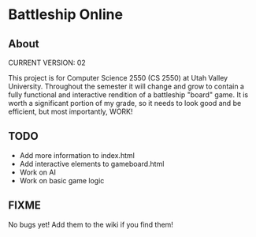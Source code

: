 # Battleship Online
<h2>About</h2>
<p>CURRENT VERSION: 02</p>
<p>This project is for Computer Science 2550 (CS 2550) at Utah Valley University.  Throughout the semester it will change and grow to contain a fully functional and interactive rendition of a battleship "board" game. It is worth a significant portion of my grade, so it needs to look good and be efficient, but most importantly, WORK!</p>
<h2>TODO</h2>
<ul>
    <li>Add more information to index.html</li>
    <li>Add interactive elements to gameboard.html</li>
    <li>Work on AI</li>
    <li>Work on basic game logic</li>
</ul>
<h2>FIXME</h2>
<p>No bugs yet!  Add them to the wiki if you find them!</p>
<ul>
</ul>
